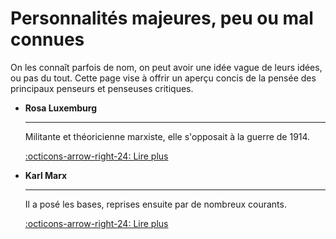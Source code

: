 # Personnalités majeures, peu ou mal connues

On les connaît parfois de nom, on peut avoir une idée vague de leurs idées, ou pas du tout. Cette page vise à offrir un aperçu concis de la pensée des principaux penseurs et penseuses critiques.

<div class="grid cards" markdown>

-   __Rosa Luxemburg__

    ---

    Militante et théoricienne marxiste, elle s'opposait à la guerre de 1914.

    [:octicons-arrow-right-24: Lire plus](personnalites/rosa_luxemburg.md)

-   __Karl Marx__

    ---

    Il a posé les bases, reprises ensuite par de nombreux courants.

    [:octicons-arrow-right-24: Lire plus](personnalites/karl_marx.md)


</div>